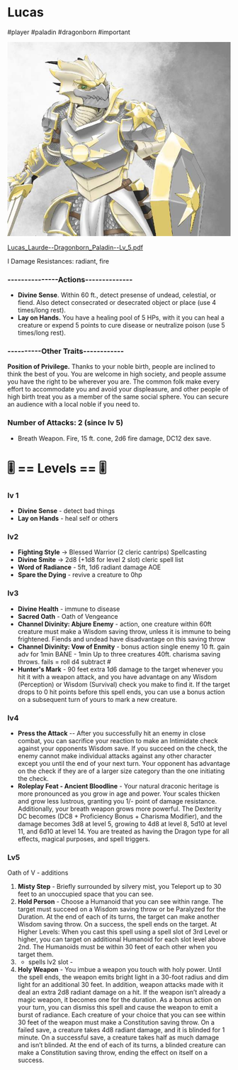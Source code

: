 ---
---

# Lucas

\#player #paladin #dragonborn #important

![lucas-pic-v1.jpg](_attachments/lucas-pic-v1.jpg)

[Lucas_Laurde--Dragonborn_Paladin--Lv_5.pdf](_attachments/Lucas_Laurde--Dragonborn_Paladin--Lv_5.pdf)

I
Damage Resistances: radiant, fire

### ---------------Actions--------------

* **Divine Sense**. Within 60 ft., detect presense of undead, celestial, or fiend. Also detect consecrated or desecrated object or place (use 4 times/long rest).
* **Lay on Hands.** You have a healing pool of 5 HPs, with it you can heal a creature or expend 5 points to cure disease or neutralize poison (use 5 times/long rest).

### ----------Other Traits------------

**Position of Privilege.** Thanks to your noble birth, people are inclined to think the best of you. You are welcome in high society, and people assume you have the right to be wherever you are. The common folk make every effort to accommodate you and avoid your displeasure, and other people of high birth treat you as a member of the same social sphere. You can secure an audience with a local noble if you need to.

### Number of Attacks: 2 (since lv 5)

* Breath Weapon. Fire, 15 ft. cone, 2d6 fire damage, DC12 dex save.

# 🎚 == Levels == 🎚

### lv 1

* **Divine Sense** - detect bad things 
* **Lay on Hands** - heal self or others

### lv2

* **Fighting Style** -> Blessed Warrior (2 cleric cantrips) Spellcasting 
* **Divine Smite** -> 2d8 (+1d8 for level 2 slot)
  cleric spell list 
* **Word of Radiance** - 5ft, 1d6 radiant damage AOE 
* **Spare the Dying** - revive a creature to 0hp

### lv3

* **Divine Health** - immune to disease 
* **Sacred Oath** - Oath of Vengeance 
* **Channel Divinity: Abjure Enemy** - action, one creature within 60ft creature must make a Wisdom saving throw, unless it is immune to being frightened. Fiends and undead have disadvantage on this saving throw 
* **Channel Divinity: Vow of Enmity** - bonus action single enemy 10 ft. gain adv for 1min BANE - 1min Up to three creatures 40ft. charisma saving throws. fails = roll d4 subtract # 
* **Hunter's Mark** - 90 feet extra 1d6 damage to the target whenever you hit it with a weapon attack, and you have advantage on any Wisdom (Perception) or Wisdom (Survival) check you make to find it. If the target drops to 0 hit points before this spell ends, you can use a bonus action on a subsequent turn of yours to mark a new creature.

### lv4

* **Press the Attack** -- After you successfully hit an enemy in close combat, you can sacrifice your reaction to make an Intimidate check against your opponents Wisdom save. If you succeed on the check, the enemy cannot make individual attacks against any other character except you until the end of your next turn. Your opponent has advantage on the check if they are of a larger size category than the one initiating the check.
* **Roleplay Feat - Ancient Bloodline** - Your natural draconic heritage is more pronounced as you grow in age and power. Your scales thicken and grow less lustrous, granting you 1/- point of damage resistance. Additionally, your breath weapon grows more powerful. The Dexterity DC becomes (DC8 + Proficiency Bonus + Charisma Modifier), and the damage becomes 3d8 at level 5, growing to 4d8 at level 8, 5d10 at level 11, and 6d10 at level 14. You are treated as having the Dragon type for all effects, magical purposes, and spell triggers.

### Lv5

Oath of V - additions

1. **Misty Step** - Briefly surrounded by silvery mist, you Teleport up to 30 feet to an unoccupied space that you can see. 
1. **Hold Person** - Choose a Humanoid that you can see within range. The target must succeed on a Wisdom saving throw or be Paralyzed for the Duration. At the end of each of its turns, the target can make another Wisdom saving throw. On a success, the spell ends on the target. At Higher Levels: When you cast this spell using a spell slot of 3rd Level or higher, you can target on additional Humanoid for each slot level above 2nd. The Humanoids must be within 30 feet of each other when you target them.
1. 
   * spells lv2 slot - 
1. **Holy Weapon** - You imbue a weapon you touch with holy power. Until the spell ends, the weapon emits bright light in a 30-foot radius and dim light for an additional 30 feet. In addition, weapon attacks made with it deal an extra 2d8 radiant damage on a hit. If the weapon isn’t already a magic weapon, it becomes one for the duration. As a bonus action on your turn, you can dismiss this spell and cause the weapon to emit a burst of radiance. Each creature of your choice that you can see within 30 feet of the weapon must make a Constitution saving throw. On a failed save, a creature takes 4d8 radiant damage, and it is blinded for 1 minute. On a successful save, a creature takes half as much damage and isn’t blinded. At the end of each of its turns, a blinded creature can make a Constitution saving throw, ending the effect on itself on a success.
